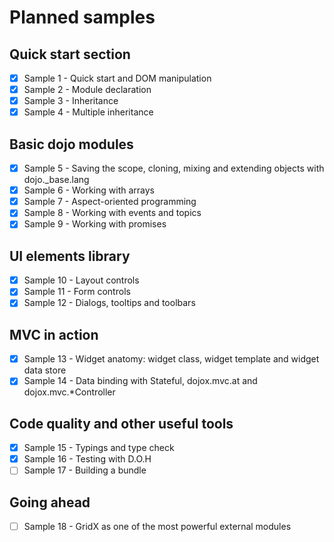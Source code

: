 # Planned samples

## Quick start section

* [x] Sample 1 - Quick start and DOM manipulation
* [x] Sample 2 - Module declaration
* [x] Sample 3 - Inheritance
* [x] Sample 4 - Multiple inheritance

## Basic dojo modules

* [x] Sample 5 - Saving the scope, cloning, mixing and extending objects with dojo._base.lang
* [x] Sample 6 - Working with arrays
* [x] Sample 7 - Aspect-oriented programming
* [x] Sample 8 - Working with events and topics
* [x] Sample 9 - Working with promises

## UI elements library

* [x] Sample 10 - Layout controls
* [x] Sample 11 - Form controls
* [x] Sample 12 - Dialogs, tooltips and toolbars

## MVC in action

* [x] Sample 13 - Widget anatomy: widget class, widget template and widget data store
* [x] Sample 14 - Data binding with Stateful, dojox.mvc.at and dojox.mvc.*Controller

## Code quality and other useful tools

* [x] Sample 15 - Typings and type check
* [x] Sample 16 - Testing with D.O.H
* [ ] Sample 17 - Building a bundle

## Going ahead

* [ ] Sample 18 - GridX as one of the most powerful external modules